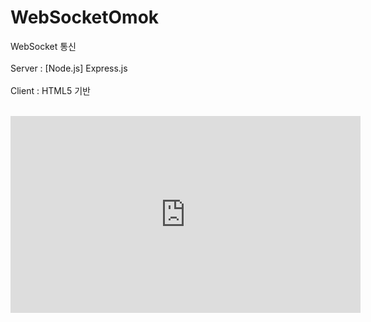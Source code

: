# WebSocketOmok

WebSocket 통신 <br/><br/>
Server : [Node.js] Express.js <br/><br/>
Client : HTML5 기반 <br/><br/>

<iframe width="560" height="315" src="https://www.youtube.com/watch?v=t3J2WU6j7wM" frameborder="0" allowfullscreen></iframe>

